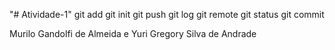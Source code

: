 "# Atividade-1" 
git add
git init
git push
git log
git remote
git status
git commit

Murilo Gandolfi de Almeida e Yuri Gregory Silva de Andrade
